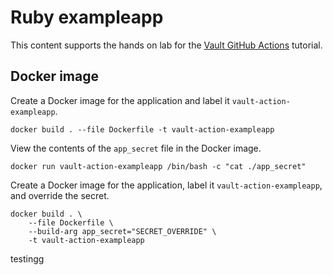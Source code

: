 # Ruby exampleapp

This content supports the hands on lab for the [Vault GitHub
Actions](https://developer.hashicorp.com/vault/tutorials/app-integration/github-actions) tutorial.

## Docker image

Create a Docker image for the application and label it
`vault-action-exampleapp`.

```shell
docker build . --file Dockerfile -t vault-action-exampleapp
```

View the contents of the `app_secret` file in the Docker image.

```shell
docker run vault-action-exampleapp /bin/bash -c "cat ./app_secret"
```

Create a Docker image for the application, label it
`vault-action-exampleapp`, and override the secret.

```shell
docker build . \
    --file Dockerfile \
    --build-arg app_secret="SECRET_OVERRIDE" \
    -t vault-action-exampleapp
```

testingg